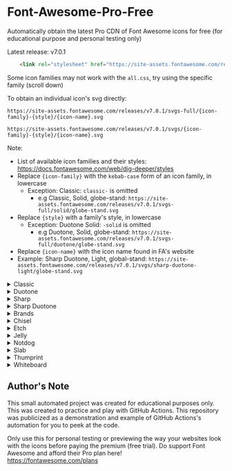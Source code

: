 # Font-Awesome-Pro-Free

Automatically obtain the latest Pro CDN of Font Awesome icons for free (for educational purpose and personal testing only)

Latest release: v7.0.1

```html
    <link rel="stylesheet" href="https://site-assets.fontawesome.com/releases/v7.0.1/css/all.css">
```

Some icon families may not work with the `all.css`, try using the specific family (scroll down)

To obtain an individual icon's svg directly:

```
https://site-assets.fontawesome.com/releases/v7.0.1/svgs-full/{icon-family}-{style}/{icon-name}.svg
```

```
https://site-assets.fontawesome.com/releases/v7.0.1/svgs/{icon-family}-{style}/{icon-name}.svg
```

Note:

* List of available icon families and their styles: <https://docs.fontawesome.com/web/dig-deeper/styles>
* Replace `{icon-family}` with the `kebab-case` form of an icon family, in lowercase
  * Exception: Classic: `classic-` is omitted
    * e.g Classic, Solid, globe-stand: `https://site-assets.fontawesome.com/releases/v7.0.1/svgs-full/solid/globe-stand.svg`
* Replace `{style}` with a family's style, in lowercase
  * Exception: Duotone Solid: `-solid` is omitted
    * e.g Duotone, Solid, globe-stand: `https://site-assets.fontawesome.com/releases/v7.0.1/svgs-full/duotone/globe-stand.svg`
* Replace `{icon-name}` with the icon name found in FA's website
* Example: Sharp Duotone, Light, global-stand: `https://site-assets.fontawesome.com/releases/v7.0.1/svgs/sharp-duotone-light/globe-stand.svg`

<details>
<summary>Classic</summary>

```html
    <link rel="stylesheet" href="https://site-assets.fontawesome.com/releases/v7.0.1/css/solid.css">
    <link rel="stylesheet" href="https://site-assets.fontawesome.com/releases/v7.0.1/css/regular.css">
    <link rel="stylesheet" href="https://site-assets.fontawesome.com/releases/v7.0.1/css/light.css">
    <link rel="stylesheet" href="https://site-assets.fontawesome.com/releases/v7.0.1/css/thin.css">
```

</details>

<details>
<summary>Duotone</summary>

```html
    <link rel="stylesheet" href="https://site-assets.fontawesome.com/releases/v7.0.1/css/duotone.css">
    <link rel="stylesheet" href="https://site-assets.fontawesome.com/releases/v7.0.1/css/duotone-regular.css">
    <link rel="stylesheet" href="https://site-assets.fontawesome.com/releases/v7.0.1/css/duotone-light.css">
    <link rel="stylesheet" href="https://site-assets.fontawesome.com/releases/v7.0.1/css/duotone-thin.css">
```

</details>

<details>
<summary>Sharp</summary>

```html
    <link rel="stylesheet" href="https://site-assets.fontawesome.com/releases/v7.0.1/css/sharp-solid.css">
    <link rel="stylesheet" href="https://site-assets.fontawesome.com/releases/v7.0.1/css/sharp-regular.css">
    <link rel="stylesheet" href="https://site-assets.fontawesome.com/releases/v7.0.1/css/sharp-light.css">
    <link rel="stylesheet" href="https://site-assets.fontawesome.com/releases/v7.0.1/css/sharp-thin.css">
```

</details>

<details>
<summary>Sharp Duotone</summary>

```html
    <link rel="stylesheet" href="https://site-assets.fontawesome.com/releases/v7.0.1/css/sharp-duotone-solid.css">
    <link rel="stylesheet" href="https://site-assets.fontawesome.com/releases/v7.0.1/css/sharp-duotone-regular.css">
    <link rel="stylesheet" href="https://site-assets.fontawesome.com/releases/v7.0.1/css/sharp-duotone-light.css">
    <link rel="stylesheet" href="https://site-assets.fontawesome.com/releases/v7.0.1/css/sharp-duotone-thin.css">
```

</details>

<details>
<summary>Brands</summary>

```html
    <link rel="stylesheet" href="https://site-assets.fontawesome.com/releases/v7.0.1/css/brands.css">
```

</details>

<details>
<summary>Chisel</summary>

```html
    <link rel="stylesheet" href="https://site-assets.fontawesome.com/releases/v7.0.1/css/chisel-regular.css">
```

</details>

<details>
<summary>Etch</summary>

```html
    <link rel="stylesheet" href="https://site-assets.fontawesome.com/releases/v7.0.1/css/etch-solid.css">
```

</details>

<details>
<summary>Jelly</summary>

```html
    <link rel="stylesheet" href="https://site-assets.fontawesome.com/releases/v7.0.1/css/jelly-regular.css">
    <link rel="stylesheet" href="https://site-assets.fontawesome.com/releases/v7.0.1/css/jelly-duo-regular.css">
    <link rel="stylesheet" href="https://site-assets.fontawesome.com/releases/v7.0.1/css/jelly-fill-regular.css">
```

</details>

<details>
<summary>Notdog</summary>

```html
    <link rel="stylesheet" href="https://site-assets.fontawesome.com/releases/v7.0.1/css/notdog-solid.css">
    <link rel="stylesheet" href="https://site-assets.fontawesome.com/releases/v7.0.1/css/notdog-duo-solid.css">
```

</details>

<details>
<summary>Slab</summary>

```html
    <link rel="stylesheet" href="https://site-assets.fontawesome.com/releases/v7.0.1/css/slab-regular.css">
    <link rel="stylesheet" href="https://site-assets.fontawesome.com/releases/v7.0.1/css/slab-press-regular.css">
```

</details>

<details>
<summary>Thumprint</summary>

```html
    <link rel="stylesheet" href="https://site-assets.fontawesome.com/releases/v7.0.1/css/thumbprint-light.css">
```

</details>

<details>
<summary>Whiteboard</summary>

```html
    <link rel="stylesheet" href="https://site-assets.fontawesome.com/releases/v7.0.1/css/whiteboard-semibold.css">
```

</details>

## Author's Note

This small automated project was created for educational purposes only. This was created to practice and play with GitHub Actions. This repository was publicized as a demonstration and example of GitHub Actions's automation for you to peek at the code.

Only use this for personal testing or previewing the way your websites look with the icons before paying the premium (free trial). Do support Font Awesome and afford their Pro plan here!  
<https://fontawesome.com/plans>
